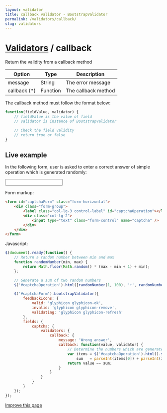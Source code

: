 ```yaml
---
layout: validator
title: callback validator - BootstrapValidator
permalink: /validators/callback/
slug: validators
---
```


# <a href="/validators/">Validators</a> / callback

Return the validity from a callback method

Option       | Type     | Description
-------------|----------|------------
message      | String   | The error message
callback (*) | Function | The callback method

The callback method must follow the format below:

```javascript
function(fieldValue, validator) {
    // fieldValue is the value of field
    // validator is instance of BootstrapValidator

    // Check the field validity
    // return true or false
}
```

## Live example

In the following form, user is asked to enter a correct answer of simple operation which is generated randomly:

<form id="captchaForm" class="form-horizontal">
    <div class="form-group">
        <label class="col-lg-3 control-label" id="captchaOperation"></label>
        <div class="col-lg-2">
            <input type="text" class="form-control" name="captcha" />
        </div>
    </div>
</form>

Form markup:

```html
<form id="captchaForm" class="form-horizontal">
    <div class="form-group">
        <label class="col-lg-3 control-label" id="captchaOperation"></label>
        <div class="col-lg-2">
            <input type="text" class="form-control" name="captcha" />
        </div>
    </div>
</form>
```

Javascript:

```javascript
$(document).ready(function() {
    // Return a random number between min and max
    function randomNumber(min, max) {
        return Math.floor(Math.random() * (max - min + 1) + min);
    };

    // Generate a sum of two random numbers
    $('#captchaOperation').html([randomNumber(1, 100), '+', randomNumber(1, 200), '='].join(' '));

    $('#captchaForm').bootstrapValidator({
        feedbackIcons: {
            valid: 'glyphicon glyphicon-ok',
            invalid: 'glyphicon glyphicon-remove',
            validating: 'glyphicon glyphicon-refresh'
        },
        fields: {
            captcha: {
                validators: {
                    callback: {
                        message: 'Wrong answer',
                        callback: function(value, validator) {
                            // Determine the numbers which are generated in captchaOperation
                            var items = $('#captchaOperation').html().split(' '),
                                sum   = parseInt(items[0]) + parseInt(items[2]);
                            return value == sum;
                        }
                    }
                }
            }
        }
    });
});
```

<a href="https://github.com/nghuuphuoc/bootstrapvalidator/edit/gh-pages/validators/callback.md" class="btn btn-info">Improve this page</a>

<script>
$(document).ready(function() {
    // Return a random number between min and max
    function randomNumber(min, max) {
        return Math.floor(Math.random() * (max - min + 1) + min);
    };

    // Generate a sum of two random numbers
    $('#captchaOperation').html([randomNumber(1, 100), '+', randomNumber(1, 200), '='].join(' '));

    $('#captchaForm').bootstrapValidator({
        feedbackIcons: {
            valid: 'glyphicon glyphicon-ok',
            invalid: 'glyphicon glyphicon-remove',
            validating: 'glyphicon glyphicon-refresh'
        },
        fields: {
            captcha: {
                validators: {
                    callback: {
                        message: 'Wrong answer',
                        callback: function(value, validator) {
                            // Determine the numbers which are generated in captchaOperation
                            var items = $('#captchaOperation').html().split(' '),
                                sum   = parseInt(items[0]) + parseInt(items[2]);
                            return value == sum;
                        }
                    }
                }
            }
        }
    });
});
</script>